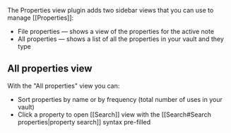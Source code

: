 The Properties view plugin adds two sidebar views that you can use to manage [[Properties]]:

- File properties — shows a view of the properties for the active note
- All properties — shows a list of all the properties in your vault and they type

## All properties view

With the "All properties" view you can:

- Sort properties by name or by frequency (total number of uses in your vault)
- Click a property to open [[Search]] view with the [[Search#Search properties|property search]] syntax pre-filled 